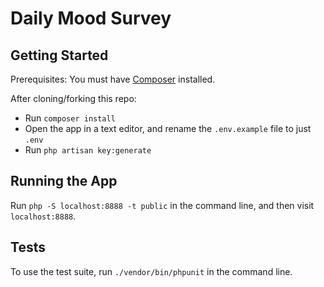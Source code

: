 # Daily Mood Survey

## Getting Started

Prerequisites: You must have [Composer](https://getcomposer.org/) installed.

After cloning/forking this repo:
- Run `composer install`
- Open the app in a text editor, and rename the `.env.example` file to just `.env`
- Run `php artisan key:generate`

## Running the App

Run `php -S localhost:8888 -t public` in the command line, and then visit `localhost:8888`.

## Tests

To use the test suite, run `./vendor/bin/phpunit` in the command line.
